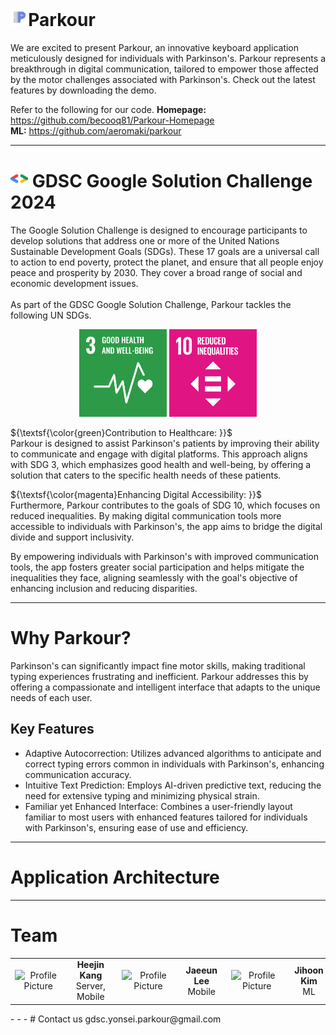 # <img src="https://github.com/becooq81/Parkour-Homepage/blob/main/assets/logo/parkour-wo-text.png" alt="Parkour Logo" style="width: auto; height: 1em;">Parkour
We are excited to present Parkour, an innovative keyboard application meticulously designed for individuals with Parkinson's. Parkour represents a breakthrough in digital communication, tailored to empower those affected by the motor challenges associated with Parkinson's. Check out the latest features by downloading the demo.

Refer to the following for our code.
**Homepage:** https://github.com/becooq81/Parkour-Homepage <br>
**ML:** https://github.com/aeromaki/parkour <br>
- - -
# <img src="https://github.com/becooq81/Parkour-Homepage/blob/main/assets/icons/gdsc.png" alt="GDSC Logo" style="width: auto; height: 1em;"> GDSC Google Solution Challenge 2024
The Google Solution Challenge is designed to encourage participants to develop solutions that address one or more of the United Nations Sustainable Development Goals (SDGs). These 17 goals are a universal call to action to end poverty, protect the planet, and ensure that all people enjoy peace and prosperity by 2030. They cover a broad range of social and economic development issues.
<br><br>
As part of the GDSC Google Solution Challenge, Parkour tackles the following UN SDGs.
<br>
<div align="center" >
  <img src="https://github.com/becooq81/Parkour-Homepage/blob/main/assets/unsdg/sdg3.png" alt="UN SDG #3" style="width: auto; height: 10em;">
  <img src="https://github.com/becooq81/Parkour-Homepage/blob/main/assets/unsdg/sdg10.png" alt="UN SDG #10" style="width: auto; height: 10em;">
</div>

${\textsf{\color{green}Contribution to Healthcare: }}$  
Parkour is designed to assist Parkinson's patients by improving their ability to communicate and engage with digital platforms. This approach aligns with SDG 3, which emphasizes good health and well-being, by offering a solution that caters to the specific health needs of these patients.

${\textsf{\color{magenta}Enhancing Digital Accessibility: }}$  
Furthermore, Parkour contributes to the goals of SDG 10, which focuses on reduced inequalities. By making digital communication tools more accessible to individuals with Parkinson's, the app aims to bridge the digital divide and support inclusivity.

By empowering individuals with Parkinson's with improved communication tools, the app fosters greater social participation and helps mitigate the inequalities they face, aligning seamlessly with the goal's objective of enhancing inclusion and reducing disparities.

- - -
# Why Parkour?
Parkinson's can significantly impact fine motor skills, making traditional typing experiences frustrating and inefficient. Parkour addresses this by offering a compassionate and intelligent interface that adapts to the unique needs of each user.

## Key Features
- Adaptive Autocorrection: Utilizes advanced algorithms to anticipate and correct typing errors common in individuals with Parkinson's, enhancing communication accuracy.
- Intuitive Text Prediction: Employs AI-driven predictive text, reducing the need for extensive typing and minimizing physical strain.
- Familiar yet Enhanced Interface: Combines a user-friendly layout familiar to most users with enhanced features tailored for individuals with Parkinson's, ensuring ease of use and efficiency.
- - -
# Application Architecture
- - -
# Team
<table>
  <tr>
    <td align="center">
      <div style="display: flex; align-items: center;">
        <img src="https://github.com/becooq81.png" width="100px" alt="Profile Picture">
        <div style="margin-left: 10px;">
          <strong>Heejin Kang</strong><br>
          Server, Mobile
        </div>
      </div>
    </td>
    <td align="center">
      <div style="display: flex; align-items: center;">
        <img src="https://github.com/babywhale03.png" width="100px" alt="Profile Picture">
        <div style="margin-left: 10px;">
          <strong>Jaeeun Lee</strong><br>
          Mobile
        </div>
      </div>
    </td>
    <td align="center">
      <div style="display: flex; align-items: center;">
        <img src="https://github.com/aeromaki.png" width="100px" alt="Profile Picture">
        <div style="margin-left: 10px;">
          <strong>Jihoon Kim</strong><br>
          ML
        </div>
      </div>
    </td>
    <td align="center">
      <div style="display: flex; align-items: center;">
        <img src="https://github.com/julie-yon.png" width="100px" alt="Profile Picture">
        <div style="margin-left: 10px;">
          <strong>Yeong Hyeon Yu</strong><br>
          Design
        </div>
      </div>
    </td>
  </tr>
</table>
- - -
# Contact us
gdsc.yonsei.parkour@gmail.com
